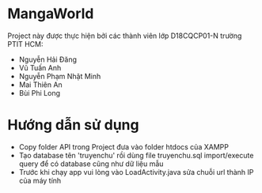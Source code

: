 # MangaWorld

Project này được thực hiện bởi các thành viên lớp D18CQCP01-N trường PTIT HCM:
 - Nguyễn Hải Đăng
 - Vũ Tuấn Anh
 - Nguyễn Phạm Nhật Minh
 - Mai Thiên An
 - Bùi Phi Long


# Hướng dẫn sử dụng
 - Copy folder API trong Project đưa vào folder htdocs của XAMPP
 - Tạo database tên 'truyenchu' rồi dùng file truyenchu.sql import/execute query để có database cũng như dữ liệu mẫu
 - Trước khi chạy app vui lòng vào LoadActivity.java sửa chuỗi url thành IP của máy tính

